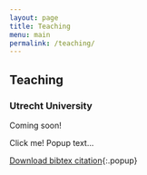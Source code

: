 ```yaml
---
layout: page
title: Teaching
menu: main
permalink: /teaching/
---
```

<script>
// When the user clicks on div, open the popup
function myFunction() {
  var popup = document.getElementById("myPopup");
  popup.classList.toggle("show");
}
</script>

## Teaching

### Utrecht University

Coming soon!
<p> </p>

 <div class="popup" onclick="myFunction()">Click me!
  <span class="popuptext" id="myPopup">Popup text...</span>
</div> 

[Download bibtex citation](https://jacopoto.github.io/assets/bibtex_cite/bcm_ej.bib){:.popup}
